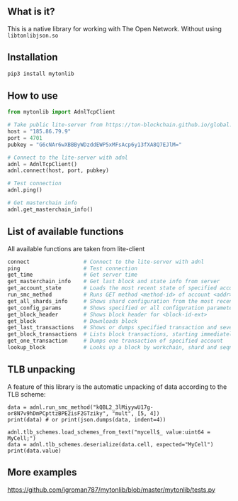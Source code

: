 ## What is it?
This is a native library for working with The Open Network. Without using `libtonlibjson.so`

## Installation
```sh
pip3 install mytonlib
```

## How to use
```python
from mytonlib import AdnlTcpClient

# Take public lite-server from https://ton-blockchain.github.io/global.config.json
host = "185.86.79.9"
port = 4701
pubkey = "G6cNAr6wXBBByWDzddEWP5xMFsAcp6y13fXA8Q7EJlM="

# Connect to the lite-server with adnl
adnl = AdnlTcpClient()
adnl.connect(host, port, pubkey)

# Test connection
adnl.ping()

# Get masterchain info
adnl.get_masterchain_info()
```

## List of available functions
All available functions are taken from lite-client
```python
connect 				# Connect to the lite-server with adnl
ping 					# Test connection
get_time 				# Get server time
get_masterchain_info 	# Get last block and state info from server
get_account_state		# Loads the most recent state of specified account
run_smc_method			# Runs GET method <method-id> of account <addr> with specified parameters
get_all_shards_info		# Shows shard configuration from the most recent masterchain state or from masterchain state corresponding to <block-id-ext>
get_config_params		# Shows specified or all configuration parameters from the latest masterchain state
get_block_header		# Shows block header for <block-id-ext>
get_block				# Downloads block
get_last_transactions	# Shows or dumps specified transaction and several preceding ones
get_block_transactions	# Lists block transactions, starting immediately after or before the specified one
get_one_transaction		# Dumps one transaction of specified account
lookup_block			# Looks up a block by workchain, shard and seqno/lt/time, and shows its header
```

## TLB unpacking 
A feature of this library is the automatic unpacking of data according to the TLB scheme:
```
data = adnl.run_smc_method("kQBL2_3lMiyywU17g-or8N7v9hDmPCpttzBPE2isF2GTziky", "mult", [5, 4])
print(data) # or print(json.dumps(data, indent=4))

adnl.tlb_schemes.load_schemes_from_text("mycell$_ value:uint64 = MyCell;")
data = adnl.tlb_schemes.deserialize(data.cell, expected="MyCell")
print(data.value)
```

## More examples
https://github.com/igroman787/mytonlib/blob/master/mytonlib/tests.py
